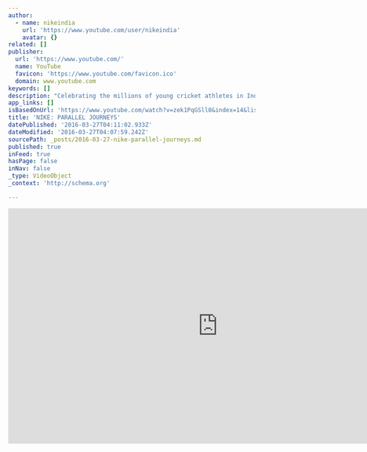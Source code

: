 ```yaml
---
author:
  - name: nikeindia
    url: 'https://www.youtube.com/user/nikeindia'
    avatar: {}
related: []
publisher:
  url: 'https://www.youtube.com/'
  name: YouTube
  favicon: 'https://www.youtube.com/favicon.ico'
  domain: www.youtube.com
keywords: []
description: "Celebrating the millions of young cricket athletes in India who relentlessly pursue perfection in the sport, no matter where they are or on what field they play, 'Parallel Journeys' featuring a roster of the sport's best athletes, parallels the journey of hard work, training and dedication young cricketers take to achieve success, just as India's elite athletes do, bringing to life the pursuit of greatness in the many parallel worlds of India's cricket crazy bloodline that Bleed Blue!"
app_links: []
isBasedOnUrl: 'https://www.youtube.com/watch?v=zek1PqGSll0&index=14&list=PLNqKTn4CuEXcz7TKP56J4fv6FLe_ZGqMI'
title: 'NIKE: PARALLEL JOURNEYS'
datePublished: '2016-03-27T04:11:02.933Z'
dateModified: '2016-03-27T04:07:59.242Z'
sourcePath: _posts/2016-03-27-nike-parallel-journeys.md
published: true
inFeed: true
hasPage: false
inNav: false
_type: VideoObject
_context: 'http://schema.org'

---
```

<iframe src="https://cdn.embedly.com/widgets/media.html?src=https%3A%2F%2Fwww.youtube.com%2Fembed%2Fvideoseries%3Flist%3DPLNqKTn4CuEXcz7TKP56J4fv6FLe_ZGqMI&amp;url=https%3A%2F%2Fwww.youtube.com%2Fwatch%3Fv%3Dzek1PqGSll0%26index%3D14%26list%3DPLNqKTn4CuEXcz7TKP56J4fv6FLe_ZGqMI&amp;image=https%3A%2F%2Fi.ytimg.com%2Fvi%2Fzek1PqGSll0%2Fhqdefault.jpg&amp;key=b7d04c9b404c499eba89ee7072e1c4f7&amp;type=text%2Fhtml&amp;schema=youtube" width="854" height="480" scrolling="no" frameborder="0" allowfullscreen="allowfullscreen" style=""></iframe>